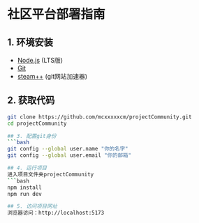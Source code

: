 # 社区平台部署指南

## 1. 环境安装
- [Node.js](https://nodejs.org/) (LTS版)
- [Git](https://git-scm.com/)
- [steam++](https://gitee.com/rmbgame/SteamTools/releases/download/3.0.0-rc.16/Steam%20%20_v3.0.0-rc.16_win_x64.exe)  (git网站加速器)

## 2. 获取代码
```bash
git clone https://github.com/mcxxxxxcm/projectCommunity.git
cd projectCommunity

## 3. 配置git身份
```bash
git config --global user.name "你的名字"
git config --global user.email "你的邮箱"

## 4. 运行项目
进入项目文件夹projectCommunity
```bash
npm install
npm run dev

## 5. 访问项目网址
浏览器访问：http://localhost:5173
